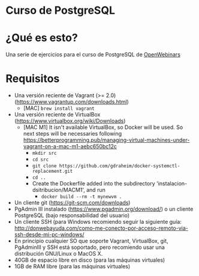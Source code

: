 # Curso de PostgreSQL

# ¿Qué es esto?

Una serie de ejercicios para el curso de PostgreSQL de [OpenWebinars](https://openwebinars.net)

# Requisitos

- Una versión reciente de Vagrant (>= 2.0) (https://www.vagrantup.com/downloads.html)
  * [MAC] `brew install vagrant`
- Una versión reciente de VirtualBox (https://www.virtualbox.org/wiki/Downloads)
  * [MAC M1] It isn't available VirtualBox, so Docker will be used. So next steps will be necessaries following https://betterprogramming.pub/managing-virtual-machines-under-vagrant-on-a-mac-m1-aebc650bc12c
    * `mkdir src`
    * `cd src`
    * `git clone https://github.com/gdraheim/docker-systemctl-replacement.git`
    * `cd ..`
    * Create the Dockerfile added into the subdirectory 'instalacion-dsitribucion/MACM1', and run 
      * `docker build --rm -t mynewvm .`
- Un cliente git (https://git-scm.com/downloads)
- PgAdmin III instalado (https://www.pgadmin.org/download/) o un cliente PostgreSQL (bajo responsabilidad del usuario)
- Un cliente SSH (para Windows recomiendo seguir la siguiente guía: http://donwebayuda.com/como-me-conecto-por-acceso-remoto-via-ssh-desde-mi-pc-windows/
- En principio cualquier SO que soporte Vagrant, VirtualBox, git, PgAdminIII y SSH está soportado, pero recomiendo usar una distribución GNU/Linux o MacOS X.
- 40GB de espacio libre en disco (para las máquinas virtuales)
- 1GB de RAM libre (para las máquinas virtuales)

